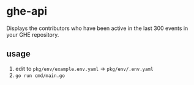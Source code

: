 # ghe-api

Displays the contributors who have been active in the last 300 events in your GHE repository.

## usage

1. edit to `pkg/env/example.env.yaml` -> `pkg/env/.env.yaml`
1. `go run cmd/main.go`
